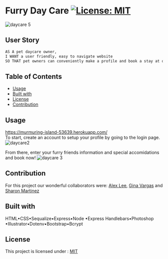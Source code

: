 # Furry Day Care  [![License: MIT](https://img.shields.io/badge/License-MIT-yellow.svg)](https://opensource.org/licenses/MIT)

![daycare 5](https://user-images.githubusercontent.com/30086519/113203000-efcc9f80-9217-11eb-8ff8-9a43a8c5c39b.png)

  ## User Story

  ```md
  AS A pet daycare owner, 
  I WANT a user friendly, easy to navigate website
  SO THAT pet owners can conveniently make a profile and book a stay at our daycare center
  ```

  ## Table of Contents

  * [Usage](#Usage)
  * [Built with](#Built-with)
  * [License](#License)
  * [Contribution](#Contribution)
  
  ## Usage 

  https://murmuring-island-53639.herokuapp.com/   
  To start, create an account to setup your profile by going to the login page.
![daycare2](https://user-images.githubusercontent.com/30086519/113202994-efcc9f80-9217-11eb-8f7f-624f4af159aa.png)

From there, enter your furry friends information and special accomidations and book now!
![daycare 3](https://user-images.githubusercontent.com/30086519/113202992-ef340900-9217-11eb-8bee-b85bbe5ea347.png)


 ## Contribution
 For this project our wonderful collaborators were: [Alex Lee](https://github.com/alexdelrey), [Gina Vargas](https://github.com/ginavargas1) and [Sharon Martinez](https://github.com/Sharon1106)
  

  ## Built with
HTML•CSS•Sequalize•Express•Node •Express Handlebars•Photoshop •Illustrator•Dotenv•Bootstrap•Bcrypt

  ## License 
  This project is licensed under : [MIT](https://opensource.org/licenses/MIT)
